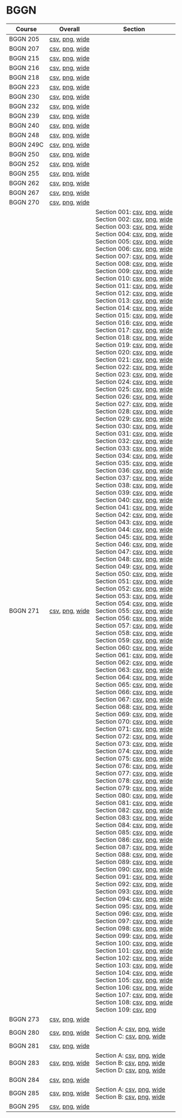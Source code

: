 # BGGN

| Course | Overall | Section |
| ------ | ------- | ------- |
| BGGN 205 | [csv](https://github.com/UCSD-Historical-Enrollment-Data/2024Spring/blob/main/overall/BGGN%20205.csv), [png](https://raw.githubusercontent.com/UCSD-Historical-Enrollment-Data/2024Spring/main/plot_overall/BGGN%20205.png), [wide](https://raw.githubusercontent.com/UCSD-Historical-Enrollment-Data/2024Spring/main/plot_overall_wide/BGGN%20205.png) |  |
| BGGN 207 | [csv](https://github.com/UCSD-Historical-Enrollment-Data/2024Spring/blob/main/overall/BGGN%20207.csv), [png](https://raw.githubusercontent.com/UCSD-Historical-Enrollment-Data/2024Spring/main/plot_overall/BGGN%20207.png), [wide](https://raw.githubusercontent.com/UCSD-Historical-Enrollment-Data/2024Spring/main/plot_overall_wide/BGGN%20207.png) |  |
| BGGN 215 | [csv](https://github.com/UCSD-Historical-Enrollment-Data/2024Spring/blob/main/overall/BGGN%20215.csv), [png](https://raw.githubusercontent.com/UCSD-Historical-Enrollment-Data/2024Spring/main/plot_overall/BGGN%20215.png), [wide](https://raw.githubusercontent.com/UCSD-Historical-Enrollment-Data/2024Spring/main/plot_overall_wide/BGGN%20215.png) |  |
| BGGN 216 | [csv](https://github.com/UCSD-Historical-Enrollment-Data/2024Spring/blob/main/overall/BGGN%20216.csv), [png](https://raw.githubusercontent.com/UCSD-Historical-Enrollment-Data/2024Spring/main/plot_overall/BGGN%20216.png), [wide](https://raw.githubusercontent.com/UCSD-Historical-Enrollment-Data/2024Spring/main/plot_overall_wide/BGGN%20216.png) |  |
| BGGN 218 | [csv](https://github.com/UCSD-Historical-Enrollment-Data/2024Spring/blob/main/overall/BGGN%20218.csv), [png](https://raw.githubusercontent.com/UCSD-Historical-Enrollment-Data/2024Spring/main/plot_overall/BGGN%20218.png), [wide](https://raw.githubusercontent.com/UCSD-Historical-Enrollment-Data/2024Spring/main/plot_overall_wide/BGGN%20218.png) |  |
| BGGN 223 | [csv](https://github.com/UCSD-Historical-Enrollment-Data/2024Spring/blob/main/overall/BGGN%20223.csv), [png](https://raw.githubusercontent.com/UCSD-Historical-Enrollment-Data/2024Spring/main/plot_overall/BGGN%20223.png), [wide](https://raw.githubusercontent.com/UCSD-Historical-Enrollment-Data/2024Spring/main/plot_overall_wide/BGGN%20223.png) |  |
| BGGN 230 | [csv](https://github.com/UCSD-Historical-Enrollment-Data/2024Spring/blob/main/overall/BGGN%20230.csv), [png](https://raw.githubusercontent.com/UCSD-Historical-Enrollment-Data/2024Spring/main/plot_overall/BGGN%20230.png), [wide](https://raw.githubusercontent.com/UCSD-Historical-Enrollment-Data/2024Spring/main/plot_overall_wide/BGGN%20230.png) |  |
| BGGN 232 | [csv](https://github.com/UCSD-Historical-Enrollment-Data/2024Spring/blob/main/overall/BGGN%20232.csv), [png](https://raw.githubusercontent.com/UCSD-Historical-Enrollment-Data/2024Spring/main/plot_overall/BGGN%20232.png), [wide](https://raw.githubusercontent.com/UCSD-Historical-Enrollment-Data/2024Spring/main/plot_overall_wide/BGGN%20232.png) |  |
| BGGN 239 | [csv](https://github.com/UCSD-Historical-Enrollment-Data/2024Spring/blob/main/overall/BGGN%20239.csv), [png](https://raw.githubusercontent.com/UCSD-Historical-Enrollment-Data/2024Spring/main/plot_overall/BGGN%20239.png), [wide](https://raw.githubusercontent.com/UCSD-Historical-Enrollment-Data/2024Spring/main/plot_overall_wide/BGGN%20239.png) |  |
| BGGN 240 | [csv](https://github.com/UCSD-Historical-Enrollment-Data/2024Spring/blob/main/overall/BGGN%20240.csv), [png](https://raw.githubusercontent.com/UCSD-Historical-Enrollment-Data/2024Spring/main/plot_overall/BGGN%20240.png), [wide](https://raw.githubusercontent.com/UCSD-Historical-Enrollment-Data/2024Spring/main/plot_overall_wide/BGGN%20240.png) |  |
| BGGN 248 | [csv](https://github.com/UCSD-Historical-Enrollment-Data/2024Spring/blob/main/overall/BGGN%20248.csv), [png](https://raw.githubusercontent.com/UCSD-Historical-Enrollment-Data/2024Spring/main/plot_overall/BGGN%20248.png), [wide](https://raw.githubusercontent.com/UCSD-Historical-Enrollment-Data/2024Spring/main/plot_overall_wide/BGGN%20248.png) |  |
| BGGN 249C | [csv](https://github.com/UCSD-Historical-Enrollment-Data/2024Spring/blob/main/overall/BGGN%20249C.csv), [png](https://raw.githubusercontent.com/UCSD-Historical-Enrollment-Data/2024Spring/main/plot_overall/BGGN%20249C.png), [wide](https://raw.githubusercontent.com/UCSD-Historical-Enrollment-Data/2024Spring/main/plot_overall_wide/BGGN%20249C.png) |  |
| BGGN 250 | [csv](https://github.com/UCSD-Historical-Enrollment-Data/2024Spring/blob/main/overall/BGGN%20250.csv), [png](https://raw.githubusercontent.com/UCSD-Historical-Enrollment-Data/2024Spring/main/plot_overall/BGGN%20250.png), [wide](https://raw.githubusercontent.com/UCSD-Historical-Enrollment-Data/2024Spring/main/plot_overall_wide/BGGN%20250.png) |  |
| BGGN 252 | [csv](https://github.com/UCSD-Historical-Enrollment-Data/2024Spring/blob/main/overall/BGGN%20252.csv), [png](https://raw.githubusercontent.com/UCSD-Historical-Enrollment-Data/2024Spring/main/plot_overall/BGGN%20252.png), [wide](https://raw.githubusercontent.com/UCSD-Historical-Enrollment-Data/2024Spring/main/plot_overall_wide/BGGN%20252.png) |  |
| BGGN 255 | [csv](https://github.com/UCSD-Historical-Enrollment-Data/2024Spring/blob/main/overall/BGGN%20255.csv), [png](https://raw.githubusercontent.com/UCSD-Historical-Enrollment-Data/2024Spring/main/plot_overall/BGGN%20255.png), [wide](https://raw.githubusercontent.com/UCSD-Historical-Enrollment-Data/2024Spring/main/plot_overall_wide/BGGN%20255.png) |  |
| BGGN 262 | [csv](https://github.com/UCSD-Historical-Enrollment-Data/2024Spring/blob/main/overall/BGGN%20262.csv), [png](https://raw.githubusercontent.com/UCSD-Historical-Enrollment-Data/2024Spring/main/plot_overall/BGGN%20262.png), [wide](https://raw.githubusercontent.com/UCSD-Historical-Enrollment-Data/2024Spring/main/plot_overall_wide/BGGN%20262.png) |  |
| BGGN 267 | [csv](https://github.com/UCSD-Historical-Enrollment-Data/2024Spring/blob/main/overall/BGGN%20267.csv), [png](https://raw.githubusercontent.com/UCSD-Historical-Enrollment-Data/2024Spring/main/plot_overall/BGGN%20267.png), [wide](https://raw.githubusercontent.com/UCSD-Historical-Enrollment-Data/2024Spring/main/plot_overall_wide/BGGN%20267.png) |  |
| BGGN 270 | [csv](https://github.com/UCSD-Historical-Enrollment-Data/2024Spring/blob/main/overall/BGGN%20270.csv), [png](https://raw.githubusercontent.com/UCSD-Historical-Enrollment-Data/2024Spring/main/plot_overall/BGGN%20270.png), [wide](https://raw.githubusercontent.com/UCSD-Historical-Enrollment-Data/2024Spring/main/plot_overall_wide/BGGN%20270.png) |  |
| BGGN 271 | [csv](https://github.com/UCSD-Historical-Enrollment-Data/2024Spring/blob/main/overall/BGGN%20271.csv), [png](https://raw.githubusercontent.com/UCSD-Historical-Enrollment-Data/2024Spring/main/plot_overall/BGGN%20271.png), [wide](https://raw.githubusercontent.com/UCSD-Historical-Enrollment-Data/2024Spring/main/plot_overall_wide/BGGN%20271.png) | Section 001: [csv](https://github.com/UCSD-Historical-Enrollment-Data/2024Spring/blob/main/section/BGGN%20271_001.csv), [png](https://raw.githubusercontent.com/UCSD-Historical-Enrollment-Data/2024Spring/main/plot_section/BGGN%20271_001.png), [wide](https://raw.githubusercontent.com/UCSD-Historical-Enrollment-Data/2024Spring/main/plot_section_wide/BGGN%20271_001.png)<br>Section 002: [csv](https://github.com/UCSD-Historical-Enrollment-Data/2024Spring/blob/main/section/BGGN%20271_002.csv), [png](https://raw.githubusercontent.com/UCSD-Historical-Enrollment-Data/2024Spring/main/plot_section/BGGN%20271_002.png), [wide](https://raw.githubusercontent.com/UCSD-Historical-Enrollment-Data/2024Spring/main/plot_section_wide/BGGN%20271_002.png)<br>Section 003: [csv](https://github.com/UCSD-Historical-Enrollment-Data/2024Spring/blob/main/section/BGGN%20271_003.csv), [png](https://raw.githubusercontent.com/UCSD-Historical-Enrollment-Data/2024Spring/main/plot_section/BGGN%20271_003.png), [wide](https://raw.githubusercontent.com/UCSD-Historical-Enrollment-Data/2024Spring/main/plot_section_wide/BGGN%20271_003.png)<br>Section 004: [csv](https://github.com/UCSD-Historical-Enrollment-Data/2024Spring/blob/main/section/BGGN%20271_004.csv), [png](https://raw.githubusercontent.com/UCSD-Historical-Enrollment-Data/2024Spring/main/plot_section/BGGN%20271_004.png), [wide](https://raw.githubusercontent.com/UCSD-Historical-Enrollment-Data/2024Spring/main/plot_section_wide/BGGN%20271_004.png)<br>Section 005: [csv](https://github.com/UCSD-Historical-Enrollment-Data/2024Spring/blob/main/section/BGGN%20271_005.csv), [png](https://raw.githubusercontent.com/UCSD-Historical-Enrollment-Data/2024Spring/main/plot_section/BGGN%20271_005.png), [wide](https://raw.githubusercontent.com/UCSD-Historical-Enrollment-Data/2024Spring/main/plot_section_wide/BGGN%20271_005.png)<br>Section 006: [csv](https://github.com/UCSD-Historical-Enrollment-Data/2024Spring/blob/main/section/BGGN%20271_006.csv), [png](https://raw.githubusercontent.com/UCSD-Historical-Enrollment-Data/2024Spring/main/plot_section/BGGN%20271_006.png), [wide](https://raw.githubusercontent.com/UCSD-Historical-Enrollment-Data/2024Spring/main/plot_section_wide/BGGN%20271_006.png)<br>Section 007: [csv](https://github.com/UCSD-Historical-Enrollment-Data/2024Spring/blob/main/section/BGGN%20271_007.csv), [png](https://raw.githubusercontent.com/UCSD-Historical-Enrollment-Data/2024Spring/main/plot_section/BGGN%20271_007.png), [wide](https://raw.githubusercontent.com/UCSD-Historical-Enrollment-Data/2024Spring/main/plot_section_wide/BGGN%20271_007.png)<br>Section 008: [csv](https://github.com/UCSD-Historical-Enrollment-Data/2024Spring/blob/main/section/BGGN%20271_008.csv), [png](https://raw.githubusercontent.com/UCSD-Historical-Enrollment-Data/2024Spring/main/plot_section/BGGN%20271_008.png), [wide](https://raw.githubusercontent.com/UCSD-Historical-Enrollment-Data/2024Spring/main/plot_section_wide/BGGN%20271_008.png)<br>Section 009: [csv](https://github.com/UCSD-Historical-Enrollment-Data/2024Spring/blob/main/section/BGGN%20271_009.csv), [png](https://raw.githubusercontent.com/UCSD-Historical-Enrollment-Data/2024Spring/main/plot_section/BGGN%20271_009.png), [wide](https://raw.githubusercontent.com/UCSD-Historical-Enrollment-Data/2024Spring/main/plot_section_wide/BGGN%20271_009.png)<br>Section 010: [csv](https://github.com/UCSD-Historical-Enrollment-Data/2024Spring/blob/main/section/BGGN%20271_010.csv), [png](https://raw.githubusercontent.com/UCSD-Historical-Enrollment-Data/2024Spring/main/plot_section/BGGN%20271_010.png), [wide](https://raw.githubusercontent.com/UCSD-Historical-Enrollment-Data/2024Spring/main/plot_section_wide/BGGN%20271_010.png)<br>Section 011: [csv](https://github.com/UCSD-Historical-Enrollment-Data/2024Spring/blob/main/section/BGGN%20271_011.csv), [png](https://raw.githubusercontent.com/UCSD-Historical-Enrollment-Data/2024Spring/main/plot_section/BGGN%20271_011.png), [wide](https://raw.githubusercontent.com/UCSD-Historical-Enrollment-Data/2024Spring/main/plot_section_wide/BGGN%20271_011.png)<br>Section 012: [csv](https://github.com/UCSD-Historical-Enrollment-Data/2024Spring/blob/main/section/BGGN%20271_012.csv), [png](https://raw.githubusercontent.com/UCSD-Historical-Enrollment-Data/2024Spring/main/plot_section/BGGN%20271_012.png), [wide](https://raw.githubusercontent.com/UCSD-Historical-Enrollment-Data/2024Spring/main/plot_section_wide/BGGN%20271_012.png)<br>Section 013: [csv](https://github.com/UCSD-Historical-Enrollment-Data/2024Spring/blob/main/section/BGGN%20271_013.csv), [png](https://raw.githubusercontent.com/UCSD-Historical-Enrollment-Data/2024Spring/main/plot_section/BGGN%20271_013.png), [wide](https://raw.githubusercontent.com/UCSD-Historical-Enrollment-Data/2024Spring/main/plot_section_wide/BGGN%20271_013.png)<br>Section 014: [csv](https://github.com/UCSD-Historical-Enrollment-Data/2024Spring/blob/main/section/BGGN%20271_014.csv), [png](https://raw.githubusercontent.com/UCSD-Historical-Enrollment-Data/2024Spring/main/plot_section/BGGN%20271_014.png), [wide](https://raw.githubusercontent.com/UCSD-Historical-Enrollment-Data/2024Spring/main/plot_section_wide/BGGN%20271_014.png)<br>Section 015: [csv](https://github.com/UCSD-Historical-Enrollment-Data/2024Spring/blob/main/section/BGGN%20271_015.csv), [png](https://raw.githubusercontent.com/UCSD-Historical-Enrollment-Data/2024Spring/main/plot_section/BGGN%20271_015.png), [wide](https://raw.githubusercontent.com/UCSD-Historical-Enrollment-Data/2024Spring/main/plot_section_wide/BGGN%20271_015.png)<br>Section 016: [csv](https://github.com/UCSD-Historical-Enrollment-Data/2024Spring/blob/main/section/BGGN%20271_016.csv), [png](https://raw.githubusercontent.com/UCSD-Historical-Enrollment-Data/2024Spring/main/plot_section/BGGN%20271_016.png), [wide](https://raw.githubusercontent.com/UCSD-Historical-Enrollment-Data/2024Spring/main/plot_section_wide/BGGN%20271_016.png)<br>Section 017: [csv](https://github.com/UCSD-Historical-Enrollment-Data/2024Spring/blob/main/section/BGGN%20271_017.csv), [png](https://raw.githubusercontent.com/UCSD-Historical-Enrollment-Data/2024Spring/main/plot_section/BGGN%20271_017.png), [wide](https://raw.githubusercontent.com/UCSD-Historical-Enrollment-Data/2024Spring/main/plot_section_wide/BGGN%20271_017.png)<br>Section 018: [csv](https://github.com/UCSD-Historical-Enrollment-Data/2024Spring/blob/main/section/BGGN%20271_018.csv), [png](https://raw.githubusercontent.com/UCSD-Historical-Enrollment-Data/2024Spring/main/plot_section/BGGN%20271_018.png), [wide](https://raw.githubusercontent.com/UCSD-Historical-Enrollment-Data/2024Spring/main/plot_section_wide/BGGN%20271_018.png)<br>Section 019: [csv](https://github.com/UCSD-Historical-Enrollment-Data/2024Spring/blob/main/section/BGGN%20271_019.csv), [png](https://raw.githubusercontent.com/UCSD-Historical-Enrollment-Data/2024Spring/main/plot_section/BGGN%20271_019.png), [wide](https://raw.githubusercontent.com/UCSD-Historical-Enrollment-Data/2024Spring/main/plot_section_wide/BGGN%20271_019.png)<br>Section 020: [csv](https://github.com/UCSD-Historical-Enrollment-Data/2024Spring/blob/main/section/BGGN%20271_020.csv), [png](https://raw.githubusercontent.com/UCSD-Historical-Enrollment-Data/2024Spring/main/plot_section/BGGN%20271_020.png), [wide](https://raw.githubusercontent.com/UCSD-Historical-Enrollment-Data/2024Spring/main/plot_section_wide/BGGN%20271_020.png)<br>Section 021: [csv](https://github.com/UCSD-Historical-Enrollment-Data/2024Spring/blob/main/section/BGGN%20271_021.csv), [png](https://raw.githubusercontent.com/UCSD-Historical-Enrollment-Data/2024Spring/main/plot_section/BGGN%20271_021.png), [wide](https://raw.githubusercontent.com/UCSD-Historical-Enrollment-Data/2024Spring/main/plot_section_wide/BGGN%20271_021.png)<br>Section 022: [csv](https://github.com/UCSD-Historical-Enrollment-Data/2024Spring/blob/main/section/BGGN%20271_022.csv), [png](https://raw.githubusercontent.com/UCSD-Historical-Enrollment-Data/2024Spring/main/plot_section/BGGN%20271_022.png), [wide](https://raw.githubusercontent.com/UCSD-Historical-Enrollment-Data/2024Spring/main/plot_section_wide/BGGN%20271_022.png)<br>Section 023: [csv](https://github.com/UCSD-Historical-Enrollment-Data/2024Spring/blob/main/section/BGGN%20271_023.csv), [png](https://raw.githubusercontent.com/UCSD-Historical-Enrollment-Data/2024Spring/main/plot_section/BGGN%20271_023.png), [wide](https://raw.githubusercontent.com/UCSD-Historical-Enrollment-Data/2024Spring/main/plot_section_wide/BGGN%20271_023.png)<br>Section 024: [csv](https://github.com/UCSD-Historical-Enrollment-Data/2024Spring/blob/main/section/BGGN%20271_024.csv), [png](https://raw.githubusercontent.com/UCSD-Historical-Enrollment-Data/2024Spring/main/plot_section/BGGN%20271_024.png), [wide](https://raw.githubusercontent.com/UCSD-Historical-Enrollment-Data/2024Spring/main/plot_section_wide/BGGN%20271_024.png)<br>Section 025: [csv](https://github.com/UCSD-Historical-Enrollment-Data/2024Spring/blob/main/section/BGGN%20271_025.csv), [png](https://raw.githubusercontent.com/UCSD-Historical-Enrollment-Data/2024Spring/main/plot_section/BGGN%20271_025.png), [wide](https://raw.githubusercontent.com/UCSD-Historical-Enrollment-Data/2024Spring/main/plot_section_wide/BGGN%20271_025.png)<br>Section 026: [csv](https://github.com/UCSD-Historical-Enrollment-Data/2024Spring/blob/main/section/BGGN%20271_026.csv), [png](https://raw.githubusercontent.com/UCSD-Historical-Enrollment-Data/2024Spring/main/plot_section/BGGN%20271_026.png), [wide](https://raw.githubusercontent.com/UCSD-Historical-Enrollment-Data/2024Spring/main/plot_section_wide/BGGN%20271_026.png)<br>Section 027: [csv](https://github.com/UCSD-Historical-Enrollment-Data/2024Spring/blob/main/section/BGGN%20271_027.csv), [png](https://raw.githubusercontent.com/UCSD-Historical-Enrollment-Data/2024Spring/main/plot_section/BGGN%20271_027.png), [wide](https://raw.githubusercontent.com/UCSD-Historical-Enrollment-Data/2024Spring/main/plot_section_wide/BGGN%20271_027.png)<br>Section 028: [csv](https://github.com/UCSD-Historical-Enrollment-Data/2024Spring/blob/main/section/BGGN%20271_028.csv), [png](https://raw.githubusercontent.com/UCSD-Historical-Enrollment-Data/2024Spring/main/plot_section/BGGN%20271_028.png), [wide](https://raw.githubusercontent.com/UCSD-Historical-Enrollment-Data/2024Spring/main/plot_section_wide/BGGN%20271_028.png)<br>Section 029: [csv](https://github.com/UCSD-Historical-Enrollment-Data/2024Spring/blob/main/section/BGGN%20271_029.csv), [png](https://raw.githubusercontent.com/UCSD-Historical-Enrollment-Data/2024Spring/main/plot_section/BGGN%20271_029.png), [wide](https://raw.githubusercontent.com/UCSD-Historical-Enrollment-Data/2024Spring/main/plot_section_wide/BGGN%20271_029.png)<br>Section 030: [csv](https://github.com/UCSD-Historical-Enrollment-Data/2024Spring/blob/main/section/BGGN%20271_030.csv), [png](https://raw.githubusercontent.com/UCSD-Historical-Enrollment-Data/2024Spring/main/plot_section/BGGN%20271_030.png), [wide](https://raw.githubusercontent.com/UCSD-Historical-Enrollment-Data/2024Spring/main/plot_section_wide/BGGN%20271_030.png)<br>Section 031: [csv](https://github.com/UCSD-Historical-Enrollment-Data/2024Spring/blob/main/section/BGGN%20271_031.csv), [png](https://raw.githubusercontent.com/UCSD-Historical-Enrollment-Data/2024Spring/main/plot_section/BGGN%20271_031.png), [wide](https://raw.githubusercontent.com/UCSD-Historical-Enrollment-Data/2024Spring/main/plot_section_wide/BGGN%20271_031.png)<br>Section 032: [csv](https://github.com/UCSD-Historical-Enrollment-Data/2024Spring/blob/main/section/BGGN%20271_032.csv), [png](https://raw.githubusercontent.com/UCSD-Historical-Enrollment-Data/2024Spring/main/plot_section/BGGN%20271_032.png), [wide](https://raw.githubusercontent.com/UCSD-Historical-Enrollment-Data/2024Spring/main/plot_section_wide/BGGN%20271_032.png)<br>Section 033: [csv](https://github.com/UCSD-Historical-Enrollment-Data/2024Spring/blob/main/section/BGGN%20271_033.csv), [png](https://raw.githubusercontent.com/UCSD-Historical-Enrollment-Data/2024Spring/main/plot_section/BGGN%20271_033.png), [wide](https://raw.githubusercontent.com/UCSD-Historical-Enrollment-Data/2024Spring/main/plot_section_wide/BGGN%20271_033.png)<br>Section 034: [csv](https://github.com/UCSD-Historical-Enrollment-Data/2024Spring/blob/main/section/BGGN%20271_034.csv), [png](https://raw.githubusercontent.com/UCSD-Historical-Enrollment-Data/2024Spring/main/plot_section/BGGN%20271_034.png), [wide](https://raw.githubusercontent.com/UCSD-Historical-Enrollment-Data/2024Spring/main/plot_section_wide/BGGN%20271_034.png)<br>Section 035: [csv](https://github.com/UCSD-Historical-Enrollment-Data/2024Spring/blob/main/section/BGGN%20271_035.csv), [png](https://raw.githubusercontent.com/UCSD-Historical-Enrollment-Data/2024Spring/main/plot_section/BGGN%20271_035.png), [wide](https://raw.githubusercontent.com/UCSD-Historical-Enrollment-Data/2024Spring/main/plot_section_wide/BGGN%20271_035.png)<br>Section 036: [csv](https://github.com/UCSD-Historical-Enrollment-Data/2024Spring/blob/main/section/BGGN%20271_036.csv), [png](https://raw.githubusercontent.com/UCSD-Historical-Enrollment-Data/2024Spring/main/plot_section/BGGN%20271_036.png), [wide](https://raw.githubusercontent.com/UCSD-Historical-Enrollment-Data/2024Spring/main/plot_section_wide/BGGN%20271_036.png)<br>Section 037: [csv](https://github.com/UCSD-Historical-Enrollment-Data/2024Spring/blob/main/section/BGGN%20271_037.csv), [png](https://raw.githubusercontent.com/UCSD-Historical-Enrollment-Data/2024Spring/main/plot_section/BGGN%20271_037.png), [wide](https://raw.githubusercontent.com/UCSD-Historical-Enrollment-Data/2024Spring/main/plot_section_wide/BGGN%20271_037.png)<br>Section 038: [csv](https://github.com/UCSD-Historical-Enrollment-Data/2024Spring/blob/main/section/BGGN%20271_038.csv), [png](https://raw.githubusercontent.com/UCSD-Historical-Enrollment-Data/2024Spring/main/plot_section/BGGN%20271_038.png), [wide](https://raw.githubusercontent.com/UCSD-Historical-Enrollment-Data/2024Spring/main/plot_section_wide/BGGN%20271_038.png)<br>Section 039: [csv](https://github.com/UCSD-Historical-Enrollment-Data/2024Spring/blob/main/section/BGGN%20271_039.csv), [png](https://raw.githubusercontent.com/UCSD-Historical-Enrollment-Data/2024Spring/main/plot_section/BGGN%20271_039.png), [wide](https://raw.githubusercontent.com/UCSD-Historical-Enrollment-Data/2024Spring/main/plot_section_wide/BGGN%20271_039.png)<br>Section 040: [csv](https://github.com/UCSD-Historical-Enrollment-Data/2024Spring/blob/main/section/BGGN%20271_040.csv), [png](https://raw.githubusercontent.com/UCSD-Historical-Enrollment-Data/2024Spring/main/plot_section/BGGN%20271_040.png), [wide](https://raw.githubusercontent.com/UCSD-Historical-Enrollment-Data/2024Spring/main/plot_section_wide/BGGN%20271_040.png)<br>Section 041: [csv](https://github.com/UCSD-Historical-Enrollment-Data/2024Spring/blob/main/section/BGGN%20271_041.csv), [png](https://raw.githubusercontent.com/UCSD-Historical-Enrollment-Data/2024Spring/main/plot_section/BGGN%20271_041.png), [wide](https://raw.githubusercontent.com/UCSD-Historical-Enrollment-Data/2024Spring/main/plot_section_wide/BGGN%20271_041.png)<br>Section 042: [csv](https://github.com/UCSD-Historical-Enrollment-Data/2024Spring/blob/main/section/BGGN%20271_042.csv), [png](https://raw.githubusercontent.com/UCSD-Historical-Enrollment-Data/2024Spring/main/plot_section/BGGN%20271_042.png), [wide](https://raw.githubusercontent.com/UCSD-Historical-Enrollment-Data/2024Spring/main/plot_section_wide/BGGN%20271_042.png)<br>Section 043: [csv](https://github.com/UCSD-Historical-Enrollment-Data/2024Spring/blob/main/section/BGGN%20271_043.csv), [png](https://raw.githubusercontent.com/UCSD-Historical-Enrollment-Data/2024Spring/main/plot_section/BGGN%20271_043.png), [wide](https://raw.githubusercontent.com/UCSD-Historical-Enrollment-Data/2024Spring/main/plot_section_wide/BGGN%20271_043.png)<br>Section 044: [csv](https://github.com/UCSD-Historical-Enrollment-Data/2024Spring/blob/main/section/BGGN%20271_044.csv), [png](https://raw.githubusercontent.com/UCSD-Historical-Enrollment-Data/2024Spring/main/plot_section/BGGN%20271_044.png), [wide](https://raw.githubusercontent.com/UCSD-Historical-Enrollment-Data/2024Spring/main/plot_section_wide/BGGN%20271_044.png)<br>Section 045: [csv](https://github.com/UCSD-Historical-Enrollment-Data/2024Spring/blob/main/section/BGGN%20271_045.csv), [png](https://raw.githubusercontent.com/UCSD-Historical-Enrollment-Data/2024Spring/main/plot_section/BGGN%20271_045.png), [wide](https://raw.githubusercontent.com/UCSD-Historical-Enrollment-Data/2024Spring/main/plot_section_wide/BGGN%20271_045.png)<br>Section 046: [csv](https://github.com/UCSD-Historical-Enrollment-Data/2024Spring/blob/main/section/BGGN%20271_046.csv), [png](https://raw.githubusercontent.com/UCSD-Historical-Enrollment-Data/2024Spring/main/plot_section/BGGN%20271_046.png), [wide](https://raw.githubusercontent.com/UCSD-Historical-Enrollment-Data/2024Spring/main/plot_section_wide/BGGN%20271_046.png)<br>Section 047: [csv](https://github.com/UCSD-Historical-Enrollment-Data/2024Spring/blob/main/section/BGGN%20271_047.csv), [png](https://raw.githubusercontent.com/UCSD-Historical-Enrollment-Data/2024Spring/main/plot_section/BGGN%20271_047.png), [wide](https://raw.githubusercontent.com/UCSD-Historical-Enrollment-Data/2024Spring/main/plot_section_wide/BGGN%20271_047.png)<br>Section 048: [csv](https://github.com/UCSD-Historical-Enrollment-Data/2024Spring/blob/main/section/BGGN%20271_048.csv), [png](https://raw.githubusercontent.com/UCSD-Historical-Enrollment-Data/2024Spring/main/plot_section/BGGN%20271_048.png), [wide](https://raw.githubusercontent.com/UCSD-Historical-Enrollment-Data/2024Spring/main/plot_section_wide/BGGN%20271_048.png)<br>Section 049: [csv](https://github.com/UCSD-Historical-Enrollment-Data/2024Spring/blob/main/section/BGGN%20271_049.csv), [png](https://raw.githubusercontent.com/UCSD-Historical-Enrollment-Data/2024Spring/main/plot_section/BGGN%20271_049.png), [wide](https://raw.githubusercontent.com/UCSD-Historical-Enrollment-Data/2024Spring/main/plot_section_wide/BGGN%20271_049.png)<br>Section 050: [csv](https://github.com/UCSD-Historical-Enrollment-Data/2024Spring/blob/main/section/BGGN%20271_050.csv), [png](https://raw.githubusercontent.com/UCSD-Historical-Enrollment-Data/2024Spring/main/plot_section/BGGN%20271_050.png), [wide](https://raw.githubusercontent.com/UCSD-Historical-Enrollment-Data/2024Spring/main/plot_section_wide/BGGN%20271_050.png)<br>Section 051: [csv](https://github.com/UCSD-Historical-Enrollment-Data/2024Spring/blob/main/section/BGGN%20271_051.csv), [png](https://raw.githubusercontent.com/UCSD-Historical-Enrollment-Data/2024Spring/main/plot_section/BGGN%20271_051.png), [wide](https://raw.githubusercontent.com/UCSD-Historical-Enrollment-Data/2024Spring/main/plot_section_wide/BGGN%20271_051.png)<br>Section 052: [csv](https://github.com/UCSD-Historical-Enrollment-Data/2024Spring/blob/main/section/BGGN%20271_052.csv), [png](https://raw.githubusercontent.com/UCSD-Historical-Enrollment-Data/2024Spring/main/plot_section/BGGN%20271_052.png), [wide](https://raw.githubusercontent.com/UCSD-Historical-Enrollment-Data/2024Spring/main/plot_section_wide/BGGN%20271_052.png)<br>Section 053: [csv](https://github.com/UCSD-Historical-Enrollment-Data/2024Spring/blob/main/section/BGGN%20271_053.csv), [png](https://raw.githubusercontent.com/UCSD-Historical-Enrollment-Data/2024Spring/main/plot_section/BGGN%20271_053.png), [wide](https://raw.githubusercontent.com/UCSD-Historical-Enrollment-Data/2024Spring/main/plot_section_wide/BGGN%20271_053.png)<br>Section 054: [csv](https://github.com/UCSD-Historical-Enrollment-Data/2024Spring/blob/main/section/BGGN%20271_054.csv), [png](https://raw.githubusercontent.com/UCSD-Historical-Enrollment-Data/2024Spring/main/plot_section/BGGN%20271_054.png), [wide](https://raw.githubusercontent.com/UCSD-Historical-Enrollment-Data/2024Spring/main/plot_section_wide/BGGN%20271_054.png)<br>Section 055: [csv](https://github.com/UCSD-Historical-Enrollment-Data/2024Spring/blob/main/section/BGGN%20271_055.csv), [png](https://raw.githubusercontent.com/UCSD-Historical-Enrollment-Data/2024Spring/main/plot_section/BGGN%20271_055.png), [wide](https://raw.githubusercontent.com/UCSD-Historical-Enrollment-Data/2024Spring/main/plot_section_wide/BGGN%20271_055.png)<br>Section 056: [csv](https://github.com/UCSD-Historical-Enrollment-Data/2024Spring/blob/main/section/BGGN%20271_056.csv), [png](https://raw.githubusercontent.com/UCSD-Historical-Enrollment-Data/2024Spring/main/plot_section/BGGN%20271_056.png), [wide](https://raw.githubusercontent.com/UCSD-Historical-Enrollment-Data/2024Spring/main/plot_section_wide/BGGN%20271_056.png)<br>Section 057: [csv](https://github.com/UCSD-Historical-Enrollment-Data/2024Spring/blob/main/section/BGGN%20271_057.csv), [png](https://raw.githubusercontent.com/UCSD-Historical-Enrollment-Data/2024Spring/main/plot_section/BGGN%20271_057.png), [wide](https://raw.githubusercontent.com/UCSD-Historical-Enrollment-Data/2024Spring/main/plot_section_wide/BGGN%20271_057.png)<br>Section 058: [csv](https://github.com/UCSD-Historical-Enrollment-Data/2024Spring/blob/main/section/BGGN%20271_058.csv), [png](https://raw.githubusercontent.com/UCSD-Historical-Enrollment-Data/2024Spring/main/plot_section/BGGN%20271_058.png), [wide](https://raw.githubusercontent.com/UCSD-Historical-Enrollment-Data/2024Spring/main/plot_section_wide/BGGN%20271_058.png)<br>Section 059: [csv](https://github.com/UCSD-Historical-Enrollment-Data/2024Spring/blob/main/section/BGGN%20271_059.csv), [png](https://raw.githubusercontent.com/UCSD-Historical-Enrollment-Data/2024Spring/main/plot_section/BGGN%20271_059.png), [wide](https://raw.githubusercontent.com/UCSD-Historical-Enrollment-Data/2024Spring/main/plot_section_wide/BGGN%20271_059.png)<br>Section 060: [csv](https://github.com/UCSD-Historical-Enrollment-Data/2024Spring/blob/main/section/BGGN%20271_060.csv), [png](https://raw.githubusercontent.com/UCSD-Historical-Enrollment-Data/2024Spring/main/plot_section/BGGN%20271_060.png), [wide](https://raw.githubusercontent.com/UCSD-Historical-Enrollment-Data/2024Spring/main/plot_section_wide/BGGN%20271_060.png)<br>Section 061: [csv](https://github.com/UCSD-Historical-Enrollment-Data/2024Spring/blob/main/section/BGGN%20271_061.csv), [png](https://raw.githubusercontent.com/UCSD-Historical-Enrollment-Data/2024Spring/main/plot_section/BGGN%20271_061.png), [wide](https://raw.githubusercontent.com/UCSD-Historical-Enrollment-Data/2024Spring/main/plot_section_wide/BGGN%20271_061.png)<br>Section 062: [csv](https://github.com/UCSD-Historical-Enrollment-Data/2024Spring/blob/main/section/BGGN%20271_062.csv), [png](https://raw.githubusercontent.com/UCSD-Historical-Enrollment-Data/2024Spring/main/plot_section/BGGN%20271_062.png), [wide](https://raw.githubusercontent.com/UCSD-Historical-Enrollment-Data/2024Spring/main/plot_section_wide/BGGN%20271_062.png)<br>Section 063: [csv](https://github.com/UCSD-Historical-Enrollment-Data/2024Spring/blob/main/section/BGGN%20271_063.csv), [png](https://raw.githubusercontent.com/UCSD-Historical-Enrollment-Data/2024Spring/main/plot_section/BGGN%20271_063.png), [wide](https://raw.githubusercontent.com/UCSD-Historical-Enrollment-Data/2024Spring/main/plot_section_wide/BGGN%20271_063.png)<br>Section 064: [csv](https://github.com/UCSD-Historical-Enrollment-Data/2024Spring/blob/main/section/BGGN%20271_064.csv), [png](https://raw.githubusercontent.com/UCSD-Historical-Enrollment-Data/2024Spring/main/plot_section/BGGN%20271_064.png), [wide](https://raw.githubusercontent.com/UCSD-Historical-Enrollment-Data/2024Spring/main/plot_section_wide/BGGN%20271_064.png)<br>Section 065: [csv](https://github.com/UCSD-Historical-Enrollment-Data/2024Spring/blob/main/section/BGGN%20271_065.csv), [png](https://raw.githubusercontent.com/UCSD-Historical-Enrollment-Data/2024Spring/main/plot_section/BGGN%20271_065.png), [wide](https://raw.githubusercontent.com/UCSD-Historical-Enrollment-Data/2024Spring/main/plot_section_wide/BGGN%20271_065.png)<br>Section 066: [csv](https://github.com/UCSD-Historical-Enrollment-Data/2024Spring/blob/main/section/BGGN%20271_066.csv), [png](https://raw.githubusercontent.com/UCSD-Historical-Enrollment-Data/2024Spring/main/plot_section/BGGN%20271_066.png), [wide](https://raw.githubusercontent.com/UCSD-Historical-Enrollment-Data/2024Spring/main/plot_section_wide/BGGN%20271_066.png)<br>Section 067: [csv](https://github.com/UCSD-Historical-Enrollment-Data/2024Spring/blob/main/section/BGGN%20271_067.csv), [png](https://raw.githubusercontent.com/UCSD-Historical-Enrollment-Data/2024Spring/main/plot_section/BGGN%20271_067.png), [wide](https://raw.githubusercontent.com/UCSD-Historical-Enrollment-Data/2024Spring/main/plot_section_wide/BGGN%20271_067.png)<br>Section 068: [csv](https://github.com/UCSD-Historical-Enrollment-Data/2024Spring/blob/main/section/BGGN%20271_068.csv), [png](https://raw.githubusercontent.com/UCSD-Historical-Enrollment-Data/2024Spring/main/plot_section/BGGN%20271_068.png), [wide](https://raw.githubusercontent.com/UCSD-Historical-Enrollment-Data/2024Spring/main/plot_section_wide/BGGN%20271_068.png)<br>Section 069: [csv](https://github.com/UCSD-Historical-Enrollment-Data/2024Spring/blob/main/section/BGGN%20271_069.csv), [png](https://raw.githubusercontent.com/UCSD-Historical-Enrollment-Data/2024Spring/main/plot_section/BGGN%20271_069.png), [wide](https://raw.githubusercontent.com/UCSD-Historical-Enrollment-Data/2024Spring/main/plot_section_wide/BGGN%20271_069.png)<br>Section 070: [csv](https://github.com/UCSD-Historical-Enrollment-Data/2024Spring/blob/main/section/BGGN%20271_070.csv), [png](https://raw.githubusercontent.com/UCSD-Historical-Enrollment-Data/2024Spring/main/plot_section/BGGN%20271_070.png), [wide](https://raw.githubusercontent.com/UCSD-Historical-Enrollment-Data/2024Spring/main/plot_section_wide/BGGN%20271_070.png)<br>Section 071: [csv](https://github.com/UCSD-Historical-Enrollment-Data/2024Spring/blob/main/section/BGGN%20271_071.csv), [png](https://raw.githubusercontent.com/UCSD-Historical-Enrollment-Data/2024Spring/main/plot_section/BGGN%20271_071.png), [wide](https://raw.githubusercontent.com/UCSD-Historical-Enrollment-Data/2024Spring/main/plot_section_wide/BGGN%20271_071.png)<br>Section 072: [csv](https://github.com/UCSD-Historical-Enrollment-Data/2024Spring/blob/main/section/BGGN%20271_072.csv), [png](https://raw.githubusercontent.com/UCSD-Historical-Enrollment-Data/2024Spring/main/plot_section/BGGN%20271_072.png), [wide](https://raw.githubusercontent.com/UCSD-Historical-Enrollment-Data/2024Spring/main/plot_section_wide/BGGN%20271_072.png)<br>Section 073: [csv](https://github.com/UCSD-Historical-Enrollment-Data/2024Spring/blob/main/section/BGGN%20271_073.csv), [png](https://raw.githubusercontent.com/UCSD-Historical-Enrollment-Data/2024Spring/main/plot_section/BGGN%20271_073.png), [wide](https://raw.githubusercontent.com/UCSD-Historical-Enrollment-Data/2024Spring/main/plot_section_wide/BGGN%20271_073.png)<br>Section 074: [csv](https://github.com/UCSD-Historical-Enrollment-Data/2024Spring/blob/main/section/BGGN%20271_074.csv), [png](https://raw.githubusercontent.com/UCSD-Historical-Enrollment-Data/2024Spring/main/plot_section/BGGN%20271_074.png), [wide](https://raw.githubusercontent.com/UCSD-Historical-Enrollment-Data/2024Spring/main/plot_section_wide/BGGN%20271_074.png)<br>Section 075: [csv](https://github.com/UCSD-Historical-Enrollment-Data/2024Spring/blob/main/section/BGGN%20271_075.csv), [png](https://raw.githubusercontent.com/UCSD-Historical-Enrollment-Data/2024Spring/main/plot_section/BGGN%20271_075.png), [wide](https://raw.githubusercontent.com/UCSD-Historical-Enrollment-Data/2024Spring/main/plot_section_wide/BGGN%20271_075.png)<br>Section 076: [csv](https://github.com/UCSD-Historical-Enrollment-Data/2024Spring/blob/main/section/BGGN%20271_076.csv), [png](https://raw.githubusercontent.com/UCSD-Historical-Enrollment-Data/2024Spring/main/plot_section/BGGN%20271_076.png), [wide](https://raw.githubusercontent.com/UCSD-Historical-Enrollment-Data/2024Spring/main/plot_section_wide/BGGN%20271_076.png)<br>Section 077: [csv](https://github.com/UCSD-Historical-Enrollment-Data/2024Spring/blob/main/section/BGGN%20271_077.csv), [png](https://raw.githubusercontent.com/UCSD-Historical-Enrollment-Data/2024Spring/main/plot_section/BGGN%20271_077.png), [wide](https://raw.githubusercontent.com/UCSD-Historical-Enrollment-Data/2024Spring/main/plot_section_wide/BGGN%20271_077.png)<br>Section 078: [csv](https://github.com/UCSD-Historical-Enrollment-Data/2024Spring/blob/main/section/BGGN%20271_078.csv), [png](https://raw.githubusercontent.com/UCSD-Historical-Enrollment-Data/2024Spring/main/plot_section/BGGN%20271_078.png), [wide](https://raw.githubusercontent.com/UCSD-Historical-Enrollment-Data/2024Spring/main/plot_section_wide/BGGN%20271_078.png)<br>Section 079: [csv](https://github.com/UCSD-Historical-Enrollment-Data/2024Spring/blob/main/section/BGGN%20271_079.csv), [png](https://raw.githubusercontent.com/UCSD-Historical-Enrollment-Data/2024Spring/main/plot_section/BGGN%20271_079.png), [wide](https://raw.githubusercontent.com/UCSD-Historical-Enrollment-Data/2024Spring/main/plot_section_wide/BGGN%20271_079.png)<br>Section 080: [csv](https://github.com/UCSD-Historical-Enrollment-Data/2024Spring/blob/main/section/BGGN%20271_080.csv), [png](https://raw.githubusercontent.com/UCSD-Historical-Enrollment-Data/2024Spring/main/plot_section/BGGN%20271_080.png), [wide](https://raw.githubusercontent.com/UCSD-Historical-Enrollment-Data/2024Spring/main/plot_section_wide/BGGN%20271_080.png)<br>Section 081: [csv](https://github.com/UCSD-Historical-Enrollment-Data/2024Spring/blob/main/section/BGGN%20271_081.csv), [png](https://raw.githubusercontent.com/UCSD-Historical-Enrollment-Data/2024Spring/main/plot_section/BGGN%20271_081.png), [wide](https://raw.githubusercontent.com/UCSD-Historical-Enrollment-Data/2024Spring/main/plot_section_wide/BGGN%20271_081.png)<br>Section 082: [csv](https://github.com/UCSD-Historical-Enrollment-Data/2024Spring/blob/main/section/BGGN%20271_082.csv), [png](https://raw.githubusercontent.com/UCSD-Historical-Enrollment-Data/2024Spring/main/plot_section/BGGN%20271_082.png), [wide](https://raw.githubusercontent.com/UCSD-Historical-Enrollment-Data/2024Spring/main/plot_section_wide/BGGN%20271_082.png)<br>Section 083: [csv](https://github.com/UCSD-Historical-Enrollment-Data/2024Spring/blob/main/section/BGGN%20271_083.csv), [png](https://raw.githubusercontent.com/UCSD-Historical-Enrollment-Data/2024Spring/main/plot_section/BGGN%20271_083.png), [wide](https://raw.githubusercontent.com/UCSD-Historical-Enrollment-Data/2024Spring/main/plot_section_wide/BGGN%20271_083.png)<br>Section 084: [csv](https://github.com/UCSD-Historical-Enrollment-Data/2024Spring/blob/main/section/BGGN%20271_084.csv), [png](https://raw.githubusercontent.com/UCSD-Historical-Enrollment-Data/2024Spring/main/plot_section/BGGN%20271_084.png), [wide](https://raw.githubusercontent.com/UCSD-Historical-Enrollment-Data/2024Spring/main/plot_section_wide/BGGN%20271_084.png)<br>Section 085: [csv](https://github.com/UCSD-Historical-Enrollment-Data/2024Spring/blob/main/section/BGGN%20271_085.csv), [png](https://raw.githubusercontent.com/UCSD-Historical-Enrollment-Data/2024Spring/main/plot_section/BGGN%20271_085.png), [wide](https://raw.githubusercontent.com/UCSD-Historical-Enrollment-Data/2024Spring/main/plot_section_wide/BGGN%20271_085.png)<br>Section 086: [csv](https://github.com/UCSD-Historical-Enrollment-Data/2024Spring/blob/main/section/BGGN%20271_086.csv), [png](https://raw.githubusercontent.com/UCSD-Historical-Enrollment-Data/2024Spring/main/plot_section/BGGN%20271_086.png), [wide](https://raw.githubusercontent.com/UCSD-Historical-Enrollment-Data/2024Spring/main/plot_section_wide/BGGN%20271_086.png)<br>Section 087: [csv](https://github.com/UCSD-Historical-Enrollment-Data/2024Spring/blob/main/section/BGGN%20271_087.csv), [png](https://raw.githubusercontent.com/UCSD-Historical-Enrollment-Data/2024Spring/main/plot_section/BGGN%20271_087.png), [wide](https://raw.githubusercontent.com/UCSD-Historical-Enrollment-Data/2024Spring/main/plot_section_wide/BGGN%20271_087.png)<br>Section 088: [csv](https://github.com/UCSD-Historical-Enrollment-Data/2024Spring/blob/main/section/BGGN%20271_088.csv), [png](https://raw.githubusercontent.com/UCSD-Historical-Enrollment-Data/2024Spring/main/plot_section/BGGN%20271_088.png), [wide](https://raw.githubusercontent.com/UCSD-Historical-Enrollment-Data/2024Spring/main/plot_section_wide/BGGN%20271_088.png)<br>Section 089: [csv](https://github.com/UCSD-Historical-Enrollment-Data/2024Spring/blob/main/section/BGGN%20271_089.csv), [png](https://raw.githubusercontent.com/UCSD-Historical-Enrollment-Data/2024Spring/main/plot_section/BGGN%20271_089.png), [wide](https://raw.githubusercontent.com/UCSD-Historical-Enrollment-Data/2024Spring/main/plot_section_wide/BGGN%20271_089.png)<br>Section 090: [csv](https://github.com/UCSD-Historical-Enrollment-Data/2024Spring/blob/main/section/BGGN%20271_090.csv), [png](https://raw.githubusercontent.com/UCSD-Historical-Enrollment-Data/2024Spring/main/plot_section/BGGN%20271_090.png), [wide](https://raw.githubusercontent.com/UCSD-Historical-Enrollment-Data/2024Spring/main/plot_section_wide/BGGN%20271_090.png)<br>Section 091: [csv](https://github.com/UCSD-Historical-Enrollment-Data/2024Spring/blob/main/section/BGGN%20271_091.csv), [png](https://raw.githubusercontent.com/UCSD-Historical-Enrollment-Data/2024Spring/main/plot_section/BGGN%20271_091.png), [wide](https://raw.githubusercontent.com/UCSD-Historical-Enrollment-Data/2024Spring/main/plot_section_wide/BGGN%20271_091.png)<br>Section 092: [csv](https://github.com/UCSD-Historical-Enrollment-Data/2024Spring/blob/main/section/BGGN%20271_092.csv), [png](https://raw.githubusercontent.com/UCSD-Historical-Enrollment-Data/2024Spring/main/plot_section/BGGN%20271_092.png), [wide](https://raw.githubusercontent.com/UCSD-Historical-Enrollment-Data/2024Spring/main/plot_section_wide/BGGN%20271_092.png)<br>Section 093: [csv](https://github.com/UCSD-Historical-Enrollment-Data/2024Spring/blob/main/section/BGGN%20271_093.csv), [png](https://raw.githubusercontent.com/UCSD-Historical-Enrollment-Data/2024Spring/main/plot_section/BGGN%20271_093.png), [wide](https://raw.githubusercontent.com/UCSD-Historical-Enrollment-Data/2024Spring/main/plot_section_wide/BGGN%20271_093.png)<br>Section 094: [csv](https://github.com/UCSD-Historical-Enrollment-Data/2024Spring/blob/main/section/BGGN%20271_094.csv), [png](https://raw.githubusercontent.com/UCSD-Historical-Enrollment-Data/2024Spring/main/plot_section/BGGN%20271_094.png), [wide](https://raw.githubusercontent.com/UCSD-Historical-Enrollment-Data/2024Spring/main/plot_section_wide/BGGN%20271_094.png)<br>Section 095: [csv](https://github.com/UCSD-Historical-Enrollment-Data/2024Spring/blob/main/section/BGGN%20271_095.csv), [png](https://raw.githubusercontent.com/UCSD-Historical-Enrollment-Data/2024Spring/main/plot_section/BGGN%20271_095.png), [wide](https://raw.githubusercontent.com/UCSD-Historical-Enrollment-Data/2024Spring/main/plot_section_wide/BGGN%20271_095.png)<br>Section 096: [csv](https://github.com/UCSD-Historical-Enrollment-Data/2024Spring/blob/main/section/BGGN%20271_096.csv), [png](https://raw.githubusercontent.com/UCSD-Historical-Enrollment-Data/2024Spring/main/plot_section/BGGN%20271_096.png), [wide](https://raw.githubusercontent.com/UCSD-Historical-Enrollment-Data/2024Spring/main/plot_section_wide/BGGN%20271_096.png)<br>Section 097: [csv](https://github.com/UCSD-Historical-Enrollment-Data/2024Spring/blob/main/section/BGGN%20271_097.csv), [png](https://raw.githubusercontent.com/UCSD-Historical-Enrollment-Data/2024Spring/main/plot_section/BGGN%20271_097.png), [wide](https://raw.githubusercontent.com/UCSD-Historical-Enrollment-Data/2024Spring/main/plot_section_wide/BGGN%20271_097.png)<br>Section 098: [csv](https://github.com/UCSD-Historical-Enrollment-Data/2024Spring/blob/main/section/BGGN%20271_098.csv), [png](https://raw.githubusercontent.com/UCSD-Historical-Enrollment-Data/2024Spring/main/plot_section/BGGN%20271_098.png), [wide](https://raw.githubusercontent.com/UCSD-Historical-Enrollment-Data/2024Spring/main/plot_section_wide/BGGN%20271_098.png)<br>Section 099: [csv](https://github.com/UCSD-Historical-Enrollment-Data/2024Spring/blob/main/section/BGGN%20271_099.csv), [png](https://raw.githubusercontent.com/UCSD-Historical-Enrollment-Data/2024Spring/main/plot_section/BGGN%20271_099.png), [wide](https://raw.githubusercontent.com/UCSD-Historical-Enrollment-Data/2024Spring/main/plot_section_wide/BGGN%20271_099.png)<br>Section 100: [csv](https://github.com/UCSD-Historical-Enrollment-Data/2024Spring/blob/main/section/BGGN%20271_100.csv), [png](https://raw.githubusercontent.com/UCSD-Historical-Enrollment-Data/2024Spring/main/plot_section/BGGN%20271_100.png), [wide](https://raw.githubusercontent.com/UCSD-Historical-Enrollment-Data/2024Spring/main/plot_section_wide/BGGN%20271_100.png)<br>Section 101: [csv](https://github.com/UCSD-Historical-Enrollment-Data/2024Spring/blob/main/section/BGGN%20271_101.csv), [png](https://raw.githubusercontent.com/UCSD-Historical-Enrollment-Data/2024Spring/main/plot_section/BGGN%20271_101.png), [wide](https://raw.githubusercontent.com/UCSD-Historical-Enrollment-Data/2024Spring/main/plot_section_wide/BGGN%20271_101.png)<br>Section 102: [csv](https://github.com/UCSD-Historical-Enrollment-Data/2024Spring/blob/main/section/BGGN%20271_102.csv), [png](https://raw.githubusercontent.com/UCSD-Historical-Enrollment-Data/2024Spring/main/plot_section/BGGN%20271_102.png), [wide](https://raw.githubusercontent.com/UCSD-Historical-Enrollment-Data/2024Spring/main/plot_section_wide/BGGN%20271_102.png)<br>Section 103: [csv](https://github.com/UCSD-Historical-Enrollment-Data/2024Spring/blob/main/section/BGGN%20271_103.csv), [png](https://raw.githubusercontent.com/UCSD-Historical-Enrollment-Data/2024Spring/main/plot_section/BGGN%20271_103.png), [wide](https://raw.githubusercontent.com/UCSD-Historical-Enrollment-Data/2024Spring/main/plot_section_wide/BGGN%20271_103.png)<br>Section 104: [csv](https://github.com/UCSD-Historical-Enrollment-Data/2024Spring/blob/main/section/BGGN%20271_104.csv), [png](https://raw.githubusercontent.com/UCSD-Historical-Enrollment-Data/2024Spring/main/plot_section/BGGN%20271_104.png), [wide](https://raw.githubusercontent.com/UCSD-Historical-Enrollment-Data/2024Spring/main/plot_section_wide/BGGN%20271_104.png)<br>Section 105: [csv](https://github.com/UCSD-Historical-Enrollment-Data/2024Spring/blob/main/section/BGGN%20271_105.csv), [png](https://raw.githubusercontent.com/UCSD-Historical-Enrollment-Data/2024Spring/main/plot_section/BGGN%20271_105.png), [wide](https://raw.githubusercontent.com/UCSD-Historical-Enrollment-Data/2024Spring/main/plot_section_wide/BGGN%20271_105.png)<br>Section 106: [csv](https://github.com/UCSD-Historical-Enrollment-Data/2024Spring/blob/main/section/BGGN%20271_106.csv), [png](https://raw.githubusercontent.com/UCSD-Historical-Enrollment-Data/2024Spring/main/plot_section/BGGN%20271_106.png), [wide](https://raw.githubusercontent.com/UCSD-Historical-Enrollment-Data/2024Spring/main/plot_section_wide/BGGN%20271_106.png)<br>Section 107: [csv](https://github.com/UCSD-Historical-Enrollment-Data/2024Spring/blob/main/section/BGGN%20271_107.csv), [png](https://raw.githubusercontent.com/UCSD-Historical-Enrollment-Data/2024Spring/main/plot_section/BGGN%20271_107.png), [wide](https://raw.githubusercontent.com/UCSD-Historical-Enrollment-Data/2024Spring/main/plot_section_wide/BGGN%20271_107.png)<br>Section 108: [csv](https://github.com/UCSD-Historical-Enrollment-Data/2024Spring/blob/main/section/BGGN%20271_108.csv), [png](https://raw.githubusercontent.com/UCSD-Historical-Enrollment-Data/2024Spring/main/plot_section/BGGN%20271_108.png), [wide](https://raw.githubusercontent.com/UCSD-Historical-Enrollment-Data/2024Spring/main/plot_section_wide/BGGN%20271_108.png)<br>Section 109: [csv](https://github.com/UCSD-Historical-Enrollment-Data/2024Spring/blob/main/section/BGGN%20271_109.csv), [png](https://raw.githubusercontent.com/UCSD-Historical-Enrollment-Data/2024Spring/main/plot_section/BGGN%20271_109.png) |
| BGGN 273 | [csv](https://github.com/UCSD-Historical-Enrollment-Data/2024Spring/blob/main/overall/BGGN%20273.csv), [png](https://raw.githubusercontent.com/UCSD-Historical-Enrollment-Data/2024Spring/main/plot_overall/BGGN%20273.png), [wide](https://raw.githubusercontent.com/UCSD-Historical-Enrollment-Data/2024Spring/main/plot_overall_wide/BGGN%20273.png) |  |
| BGGN 280 | [csv](https://github.com/UCSD-Historical-Enrollment-Data/2024Spring/blob/main/overall/BGGN%20280.csv), [png](https://raw.githubusercontent.com/UCSD-Historical-Enrollment-Data/2024Spring/main/plot_overall/BGGN%20280.png), [wide](https://raw.githubusercontent.com/UCSD-Historical-Enrollment-Data/2024Spring/main/plot_overall_wide/BGGN%20280.png) | Section A: [csv](https://github.com/UCSD-Historical-Enrollment-Data/2024Spring/blob/main/section/BGGN%20280_A.csv), [png](https://raw.githubusercontent.com/UCSD-Historical-Enrollment-Data/2024Spring/main/plot_section/BGGN%20280_A.png), [wide](https://raw.githubusercontent.com/UCSD-Historical-Enrollment-Data/2024Spring/main/plot_section_wide/BGGN%20280_A.png)<br>Section C: [csv](https://github.com/UCSD-Historical-Enrollment-Data/2024Spring/blob/main/section/BGGN%20280_C.csv), [png](https://raw.githubusercontent.com/UCSD-Historical-Enrollment-Data/2024Spring/main/plot_section/BGGN%20280_C.png), [wide](https://raw.githubusercontent.com/UCSD-Historical-Enrollment-Data/2024Spring/main/plot_section_wide/BGGN%20280_C.png) |
| BGGN 281 | [csv](https://github.com/UCSD-Historical-Enrollment-Data/2024Spring/blob/main/overall/BGGN%20281.csv), [png](https://raw.githubusercontent.com/UCSD-Historical-Enrollment-Data/2024Spring/main/plot_overall/BGGN%20281.png), [wide](https://raw.githubusercontent.com/UCSD-Historical-Enrollment-Data/2024Spring/main/plot_overall_wide/BGGN%20281.png) |  |
| BGGN 283 | [csv](https://github.com/UCSD-Historical-Enrollment-Data/2024Spring/blob/main/overall/BGGN%20283.csv), [png](https://raw.githubusercontent.com/UCSD-Historical-Enrollment-Data/2024Spring/main/plot_overall/BGGN%20283.png), [wide](https://raw.githubusercontent.com/UCSD-Historical-Enrollment-Data/2024Spring/main/plot_overall_wide/BGGN%20283.png) | Section A: [csv](https://github.com/UCSD-Historical-Enrollment-Data/2024Spring/blob/main/section/BGGN%20283_A.csv), [png](https://raw.githubusercontent.com/UCSD-Historical-Enrollment-Data/2024Spring/main/plot_section/BGGN%20283_A.png), [wide](https://raw.githubusercontent.com/UCSD-Historical-Enrollment-Data/2024Spring/main/plot_section_wide/BGGN%20283_A.png)<br>Section B: [csv](https://github.com/UCSD-Historical-Enrollment-Data/2024Spring/blob/main/section/BGGN%20283_B.csv), [png](https://raw.githubusercontent.com/UCSD-Historical-Enrollment-Data/2024Spring/main/plot_section/BGGN%20283_B.png), [wide](https://raw.githubusercontent.com/UCSD-Historical-Enrollment-Data/2024Spring/main/plot_section_wide/BGGN%20283_B.png)<br>Section D: [csv](https://github.com/UCSD-Historical-Enrollment-Data/2024Spring/blob/main/section/BGGN%20283_D.csv), [png](https://raw.githubusercontent.com/UCSD-Historical-Enrollment-Data/2024Spring/main/plot_section/BGGN%20283_D.png), [wide](https://raw.githubusercontent.com/UCSD-Historical-Enrollment-Data/2024Spring/main/plot_section_wide/BGGN%20283_D.png) |
| BGGN 284 | [csv](https://github.com/UCSD-Historical-Enrollment-Data/2024Spring/blob/main/overall/BGGN%20284.csv), [png](https://raw.githubusercontent.com/UCSD-Historical-Enrollment-Data/2024Spring/main/plot_overall/BGGN%20284.png), [wide](https://raw.githubusercontent.com/UCSD-Historical-Enrollment-Data/2024Spring/main/plot_overall_wide/BGGN%20284.png) |  |
| BGGN 285 | [csv](https://github.com/UCSD-Historical-Enrollment-Data/2024Spring/blob/main/overall/BGGN%20285.csv), [png](https://raw.githubusercontent.com/UCSD-Historical-Enrollment-Data/2024Spring/main/plot_overall/BGGN%20285.png), [wide](https://raw.githubusercontent.com/UCSD-Historical-Enrollment-Data/2024Spring/main/plot_overall_wide/BGGN%20285.png) | Section A: [csv](https://github.com/UCSD-Historical-Enrollment-Data/2024Spring/blob/main/section/BGGN%20285_A.csv), [png](https://raw.githubusercontent.com/UCSD-Historical-Enrollment-Data/2024Spring/main/plot_section/BGGN%20285_A.png), [wide](https://raw.githubusercontent.com/UCSD-Historical-Enrollment-Data/2024Spring/main/plot_section_wide/BGGN%20285_A.png)<br>Section B: [csv](https://github.com/UCSD-Historical-Enrollment-Data/2024Spring/blob/main/section/BGGN%20285_B.csv), [png](https://raw.githubusercontent.com/UCSD-Historical-Enrollment-Data/2024Spring/main/plot_section/BGGN%20285_B.png), [wide](https://raw.githubusercontent.com/UCSD-Historical-Enrollment-Data/2024Spring/main/plot_section_wide/BGGN%20285_B.png) |
| BGGN 295 | [csv](https://github.com/UCSD-Historical-Enrollment-Data/2024Spring/blob/main/overall/BGGN%20295.csv), [png](https://raw.githubusercontent.com/UCSD-Historical-Enrollment-Data/2024Spring/main/plot_overall/BGGN%20295.png), [wide](https://raw.githubusercontent.com/UCSD-Historical-Enrollment-Data/2024Spring/main/plot_overall_wide/BGGN%20295.png) |  |
